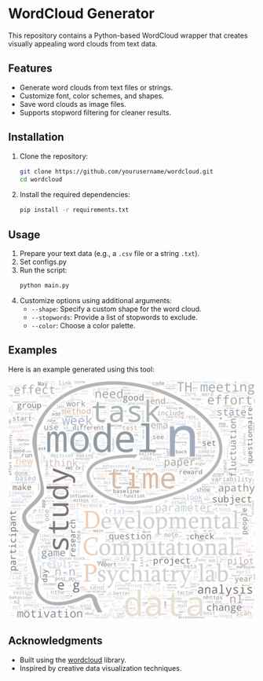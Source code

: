 # WordCloud Generator

This repository contains a Python-based WordCloud wrapper that creates visually appealing word clouds from text data.

## Features

- Generate word clouds from text files or strings.
- Customize font, color schemes, and shapes.
- Save word clouds as image files.
- Supports stopword filtering for cleaner results.

## Installation

1. Clone the repository:
    ```bash
    git clone https://github.com/yourusername/wordcloud.git
    cd wordcloud
    ```
2. Install the required dependencies:
    ```bash
    pip install -r requirements.txt
    ```

## Usage

1. Prepare your text data (e.g., a `.csv` file or a string `.txt`).
2. Set configs.py 
2. Run the script:
    ```bash
    python main.py
    ```
3. Customize options using additional arguments:
    - `--shape`: Specify a custom shape for the word cloud.
    - `--stopwords`: Provide a list of stopwords to exclude.
    - `--color`: Choose a color palette.

## Examples

Here is an example generated using this tool:

![Example 1](output/wordcloud_DCP_blended.png)

## Acknowledgments

- Built using the [wordcloud](https://github.com/amueller/word_cloud) library.
- Inspired by creative data visualization techniques.
